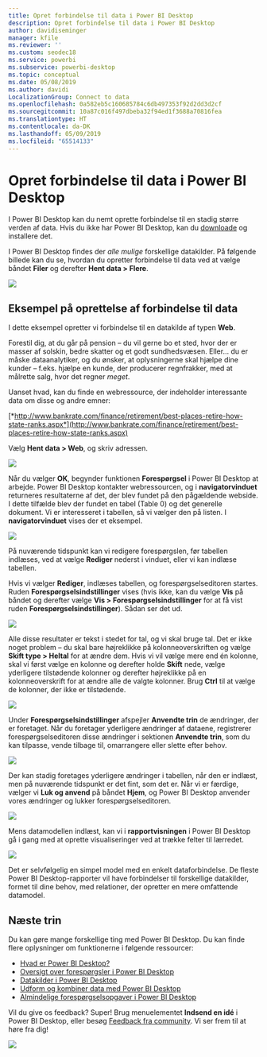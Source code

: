 ```yaml
---
title: Opret forbindelse til data i Power BI Desktop
description: Opret forbindelse til data i Power BI Desktop
author: davidiseminger
manager: kfile
ms.reviewer: ''
ms.custom: seodec18
ms.service: powerbi
ms.subservice: powerbi-desktop
ms.topic: conceptual
ms.date: 05/08/2019
ms.author: davidi
LocalizationGroup: Connect to data
ms.openlocfilehash: 0a582eb5c160685784c6db497353f92d2dd3d2cf
ms.sourcegitcommit: 10a87c016f497dbeba32f94ed1f3688a70816fea
ms.translationtype: HT
ms.contentlocale: da-DK
ms.lasthandoff: 05/09/2019
ms.locfileid: "65514133"
---
```

# <a name="connect-to-data-in-power-bi-desktop"></a>Opret forbindelse til data i Power BI Desktop
I Power BI Desktop kan du nemt oprette forbindelse til en stadig større verden af data. Hvis du ikke har Power BI Desktop, kan du [downloade](http://go.microsoft.com/fwlink/?LinkID=521662) og installere det.

I Power BI Desktop findes der *alle mulige* forskellige datakilder. På følgende billede kan du se, hvordan du opretter forbindelse til data ved at vælge båndet **Filer** og derefter **Hent data \> Flere**.

![](media/desktop-connect-to-data/getdatavid_smallv2.gif)

## <a name="example-of-connecting-to-data"></a>Eksempel på oprettelse af forbindelse til data
I dette eksempel opretter vi forbindelse til en datakilde af typen **Web**.

Forestil dig, at du går på pension – du vil gerne bo et sted, hvor der er masser af solskin, bedre skatter og et godt sundhedsvæsen. Eller… du er måske dataanalytiker, og du ønsker, at oplysningerne skal hjælpe dine kunder – f.eks. hjælpe en kunde, der producerer regnfrakker, med at målrette salg, hvor det regner *meget*.

Uanset hvad, kan du finde en webressource, der indeholder interessante data om disse og andre emner:

[*http://www.bankrate.com/finance/retirement/best-places-retire-how-state-ranks.aspx*](http://www.bankrate.com/finance/retirement/best-places-retire-how-state-ranks.aspx)

Vælg **Hent data \> Web**, og skriv adressen.

![](media/desktop-connect-to-data/connecttodata_3.png)

Når du vælger **OK**, begynder funktionen **Forespørgsel** i Power BI Desktop at arbejde. Power BI Desktop kontakter webressourcen, og i **navigatorvinduet** returneres resultaterne af det, der blev fundet på den pågældende webside. I dette tilfælde blev der fundet en tabel (Table 0) og det generelle dokument. Vi er interesseret i tabellen, så vi vælger den på listen. I **navigatorvinduet** vises der et eksempel.

![](media/desktop-connect-to-data/datasources_fromnavigatordialog.png)

På nuværende tidspunkt kan vi redigere forespørgslen, før tabellen indlæses, ved at vælge **Rediger** nederst i vinduet, eller vi kan indlæse tabellen.

Hvis vi vælger **Rediger**, indlæses tabellen, og forespørgselseditoren startes. Ruden **Forespørgselsindstillinger** vises (hvis ikke, kan du vælge **Vis** på båndet og derefter vælge **Vis \> Forespørgselsindstillinger** for at få vist ruden **Forespørgselsindstillinger**). Sådan ser det ud.

![](media/desktop-connect-to-data/designer_gsg_editquery.png)

Alle disse resultater er tekst i stedet for tal, og vi skal bruge tal. Det er ikke noget problem – du skal bare højreklikke på kolonneoverskriften og vælge **Skift type \> Heltal** for at ændre dem. Hvis vi vil vælge mere end én kolonne, skal vi først vælge en kolonne og derefter holde **Skift** nede, vælge yderligere tilstødende kolonner og derefter højreklikke på en kolonneoverskrift for at ændre alle de valgte kolonner. Brug **Ctrl** til at vælge de kolonner, der ikke er tilstødende.

![](media/desktop-connect-to-data/designer_gsg_changedatatype.png)

Under **Forespørgselsindstillinger** afspejler **Anvendte trin** de ændringer, der er foretaget. Når du foretager yderligere ændringer af dataene, registrerer forespørgselseditoren disse ændringer i sektionen **Anvendte trin**, som du kan tilpasse, vende tilbage til, omarrangere eller slette efter behov.

![](media/desktop-connect-to-data/designer_gsg_appliedsteps_changedtype.png)

Der kan stadig foretages yderligere ændringer i tabellen, når den er indlæst, men på nuværende tidspunkt er det fint, som det er. Når vi er færdige, vælger vi **Luk og anvend** på båndet **Hjem**, og Power BI Desktop anvender vores ændringer og lukker forespørgselseditoren.

![](media/desktop-connect-to-data/connecttodata_closenload.png)

Mens datamodellen indlæst, kan vi i **rapportvisningen** i Power BI Desktop gå i gang med at oprette visualiseringer ved at trække felter til lærredet.

![](media/desktop-connect-to-data/connecttodata_dragontoreportview.png)

Det er selvfølgelig en simpel model med en enkelt dataforbindelse. De fleste Power BI Desktop-rapporter vil have forbindelser til forskellige datakilder, formet til dine behov, med relationer, der opretter en mere omfattende datamodel. 

## <a name="next-steps"></a>Næste trin
Du kan gøre mange forskellige ting med Power BI Desktop. Du kan finde flere oplysninger om funktionerne i følgende ressourcer:

* [Hvad er Power BI Desktop?](desktop-what-is-desktop.md)
* [Oversigt over forespørgsler i Power BI Desktop](desktop-query-overview.md)
* [Datakilder i Power BI Desktop](desktop-data-sources.md)
* [Udform og kombiner data med Power BI Desktop](desktop-shape-and-combine-data.md)
* [Almindelige forespørgselsopgaver i Power BI Desktop](desktop-common-query-tasks.md)   

Vil du give os feedback? Super! Brug menuelementet **Indsend en idé** i Power BI Desktop, eller besøg [Feedback fra community](http://community.powerbi.com/t5/Community-Feedback/bd-p/community-feedback). Vi ser frem til at høre fra dig!

![](media/desktop-connect-to-data/sendfeedback.png)

